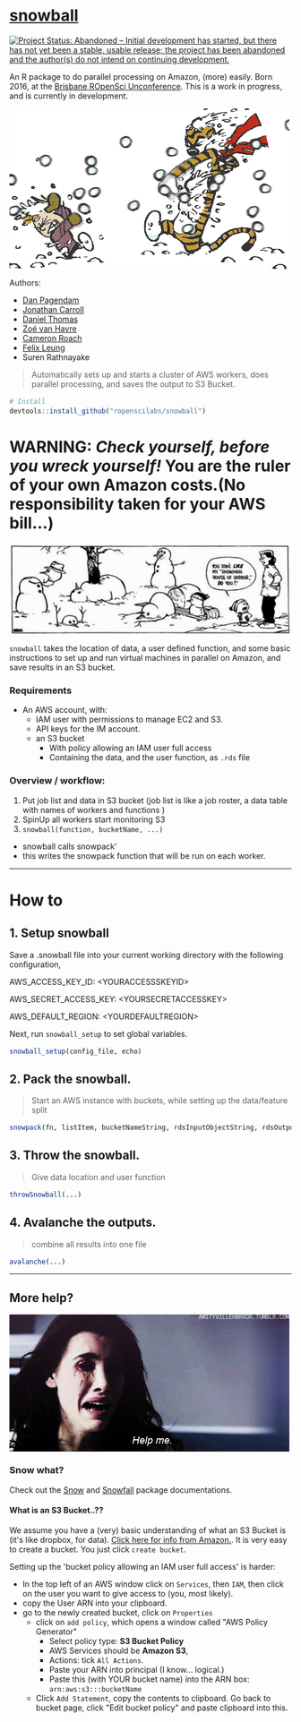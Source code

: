 
# [snowball](https://github.com/ropenscilabs/snowball)

[![Project Status: Abandoned – Initial development has started, but there has not yet been a stable, usable release; the project has been abandoned and the author(s) do not intend on continuing development.](https://www.repostatus.org/badges/latest/abandoned.svg)](https://www.repostatus.org/#abandoned)


An R package to do parallel processing on Amazon, (more) easily.
Born 2016, at the [Brisbane ROpenSci Unconference][52d207af]. This is a work in progress, and is currently in development. 

<img align="center" src="misc/CHsnowballs.gif">

  [52d207af]: http://auunconf.ropensci.org "Brisbane Unconference"

Authors:
- [Dan Pagendam](https://github.com/dpagendam)
- [Jonathan Carroll](https://github.com/jonocarroll)
- [Daniel Thomas](https://github.com/daniel-t)
- [Zoé van Havre](https://github.com/zoevanhavre/)
- [Cameron Roach](https://github.com/camroach87?tab=activity)
- [Felix Leung](https://github.com/felixleungsc)
- Suren Rathnayake

> Automatically sets up and starts a cluster of AWS workers, does parallel processing, and saves the output to S3 Bucket.


```r
# Install
devtools::install_github("ropenscilabs/snowball")
```

# WARNING:  _Check yourself, before you wreck yourself!_  You are the ruler of your own Amazon costs.(No responsibility taken for your AWS bill...)

<img align="center" src="misc/snowman1.jpg">

`snowball` takes the location of data, a user defined function, and some basic instructions to set up and run  virtual machines in parallel on Amazon, and save results in an S3 bucket.


### Requirements
- An AWS account, with:
  - IAM user with permissions to manage EC2 and S3.
  - API keys for the IM account.
  - an S3 bucket
    - With policy allowing an IAM user full access
    - Containing the data, and the user function,  as `.rds` file

### Overview / workflow:
1. Put job list and data in S3 bucket (job list is like a job roster, a data table with names of workers and functions )
2. SpinUp  all workers start monitoring S3
3. `snowball(function, bucketName, ...)`
  - snowball calls snowpack'
  - this writes the snowpack function that will be run on each worker.

------------


# How to

## 1. Setup snowball

Save a .snowball file into your current working directory with the following configuration,

AWS_ACCESS_KEY_ID: \<YOURACCESSSKEYID\>

AWS_SECRET_ACCESS_KEY: \<YOURSECRETACCESSKEY\>

AWS_DEFAULT_REGION: \<YOURDEFAULTREGION\>

Next, run `snowball_setup` to set global variables.

```r
snowball_setup(config_file, echo)
```


## 2.  Pack the snowball.
> Start an AWS instance with buckets, while setting up the data/feature split

```r
snowpack(fn, listItem, bucketNameString, rdsInputObjectString, rdsOutputString)
```


## 3. Throw the snowball.
> Give data location and user function

```r
throwSnowball(...)
```

## 4. Avalanche the outputs.
> combine all results into one file

```r
avalanche(...)
```



---------




## More help?
<img align="center" src="misc/Olivia_help.gif">

### Snow what?

Check out the [Snow](https://cran.r-project.org/web/packages/snow/index.html) and [Snowfall](https://cran.r-project.org/web/packages/snowfall/index.html) package documentations.


#### What is an S3 Bucket..??

We assume you have a (very) basic understanding of  what an S3 Bucket is (it's like dropbox, for data). [Click here for info from Amazon.](https://docs.aws.amazon.com/AmazonS3/latest/UG/CreatingaBucket.html). It is very easy to create a bucket. You just click `create bucket`.

Setting up the 'bucket policy allowing an IAM user full access' is harder:
  - In the top left of an AWS window click on `Services`, then `IAM`, then click on the user you want to give access to (you, most likely).
  - copy the User ARN into your clipboard.
  - go to the newly created bucket, click on `Properties`
     - click on `add policy`, which opens a window called "AWS Policy Generator"
       - Select policy type: **S3 Bucket Policy**
       - AWS Services should be **Amazon S3**,
       - Actions: tick `All Actions`.
       - Paste your ARN into principal (I know... logical.)
       - Paste this (with YOUR bucket name) into the ARN box: `arn:aws:s3:::bucketName`
     - Click `Add Statement`, copy the contents to clipboard.
     Go back to bucket page, click "Edit bucket policy" and paste clipboard into this.
